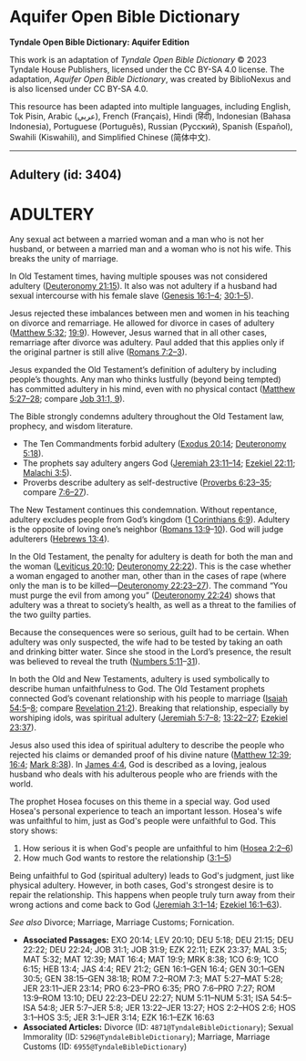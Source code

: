 # Aquifer Open Bible Dictionary

**Tyndale Open Bible Dictionary: Aquifer Edition**

This work is an adaptation of *Tyndale Open Bible Dictionary* © 2023 Tyndale House Publishers, licensed under the CC BY\-SA 4\.0 license. The adaptation, *Aquifer Open Bible Dictionary*, was created by BiblioNexus and is also licensed under CC BY\-SA 4\.0\.

This resource has been adapted into multiple languages, including English, Tok Pisin, Arabic (عربي), French (Français), Hindi (हिंदी), Indonesian (Bahasa Indonesia), Portuguese (Português), Russian (Русский), Spanish (Español), Swahili (Kiswahili), and Simplified Chinese (简体中文).



--------------------------------

## Adultery (id: 3404)

ADULTERY
========

Any sexual act between a married woman and a man who is not her husband, or between a married man and a woman who is not his wife. This breaks the unity of marriage.

In Old Testament times, having multiple spouses was not considered adultery ([Deuteronomy 21:15](https://ref.ly/Deut21:15)). It also was not adultery if a husband had sexual intercourse with his female slave ([Genesis 16:1–4](https://ref.ly/Gen16:1-Gen16:4); [30:1–5](https://ref.ly/Gen30:1-Gen30:5)). 

Jesus rejected these imbalances between men and women in his teaching on divorce and remarriage. He allowed for divorce in cases of adultery ([Matthew 5:32](https://ref.ly/Matt5:32); [19:9](https://ref.ly/Matt19:9)). However, Jesus warned that in all other cases, remarriage after divorce was adultery. Paul added that this applies only if the original partner is still alive ([Romans 7:2–3](https://ref.ly/Rom7:2-Rom7:3)).

Jesus expanded the Old Testament’s definition of adultery by including people’s thoughts. Any man who thinks lustfully (beyond being tempted) has committed adultery in his mind, even with no physical contact ([Matthew 5:27–28](https://ref.ly/Matt5:27-Matt5:28); compare [Job 31:1, 9](https://ref.ly/Job31:1,Job31:9)).

The Bible strongly condemns adultery throughout the Old Testament law, prophecy, and wisdom literature. 

* The Ten Commandments forbid adultery ([Exodus 20:14](https://ref.ly/Exod20:14); [Deuteronomy 5:18](https://ref.ly/Deut5:18)).
* The prophets say adultery angers God ([Jeremiah 23:11–14](https://ref.ly/Jer23:11-Jer23:14); [Ezekiel 22:11](https://ref.ly/Ezek22:11); [Malachi 3:5](https://ref.ly/Mal3:5)).
* Proverbs describe adultery as self\-destructive ([Proverbs 6:23–35](https://ref.ly/Prov6:23-Prov6:35); compare [7:6–27](https://ref.ly/Prov7:6-Prov7:27)).

The New Testament continues this condemnation. Without repentance, adultery excludes people from God’s kingdom ([1 Corinthians 6:9](https://ref.ly/1Cor6:9)). Adultery is the opposite of loving one’s neighbor ([Romans 13:9](https://ref.ly/Rom13:9-Rom13:10)–[10](https://ref.ly/Rom13:9-Rom13:10)). God will judge adulterers ([Hebrews 13:4](https://ref.ly/Heb13:4)).

In the Old Testament, the penalty for adultery is death for both the man and the woman ([Leviticus 20:10](https://ref.ly/Lev20:10); [Deuteronomy 22:22](https://ref.ly/Deut22:22)). This is the case whether a woman engaged to another man, other than in the cases of rape (where only the man is to be killed—[Deuteronomy 22:23–27](https://ref.ly/Deut22:23-Deut22:27)). The command “You must purge the evil from among you” ([Deuteronomy 22:24](https://ref.ly/Deut22:24)) shows that adultery was a threat to society’s health, as well as a threat to the families of the two guilty parties.

Because the consequences were so serious, guilt had to be certain. When adultery was only suspected, the wife had to be tested by taking an oath and drinking bitter water. Since she stood in the Lord’s presence, the result was believed to reveal the truth ([Numbers 5:11](https://ref.ly/Num5:11-Num5:31)–[31](https://ref.ly/Num5:11-Num5:31)).

In both the Old and New Testaments, adultery is used symbolically to describe human unfaithfulness to God. The Old Testament prophets connected God’s covenant relationship with his people to marriage ([Isaiah 54:5](https://ref.ly/Isa54:5-Isa54:8)–[8](https://ref.ly/Isa54:5-Isa54:8); compare [Revelation 21:2](https://ref.ly/Rev21:2)). Breaking that relationship, especially by worshiping idols, was spiritual adultery ([Jeremiah 5:7–8](https://ref.ly/Jer5:7-Jer5:8); [13:22–27](https://ref.ly/Jer13:22-Jer13:27); [Ezekiel 23:37](https://ref.ly/Ezek23:37)).

Jesus also used this idea of spiritual adultery to describe the people who rejected his claims or demanded proof of his divine nature ([Matthew 12:39](https://ref.ly/Matt12:39); [16:4](https://ref.ly/Matt16:4); [Mark 8:38](https://ref.ly/Mark8:38)). In [James 4:4](https://ref.ly/Jas4:4), God is described as a loving, jealous husband who deals with his adulterous people who are friends with the world.

The prophet Hosea focuses on this theme in a special way. God used Hosea's personal experience to teach an important lesson. Hosea's wife was unfaithful to him, just as God's people were unfaithful to God. This story shows:

1. How serious it is when God's people are unfaithful to him ([Hosea 2:2–6](https://ref.ly/Hos2:2-Hos2:6))
2. How much God wants to restore the relationship ([3:1–5](https://ref.ly/Hos3:1-Hos3:5))

Being unfaithful to God (spiritual adultery) leads to God's judgment, just like physical adultery. However, in both cases, God's strongest desire is to repair the relationship. This happens when people truly turn away from their wrong actions and come back to God ([Jeremiah 3:1–14](https://ref.ly/Jer3:1-Jer3:14); [Ezekiel 16:1–63](https://ref.ly/Ezek16:1-Ezek16:63)).

*See also* Divorce; Marriage, Marriage Customs; Fornication.

* **Associated Passages:** EXO 20:14; LEV 20:10; DEU 5:18; DEU 21:15; DEU 22:22; DEU 22:24; JOB 31:1; JOB 31:9; EZK 22:11; EZK 23:37; MAL 3:5; MAT 5:32; MAT 12:39; MAT 16:4; MAT 19:9; MRK 8:38; 1CO 6:9; 1CO 6:15; HEB 13:4; JAS 4:4; REV 21:2; GEN 16:1–GEN 16:4; GEN 30:1–GEN 30:5; GEN 38:15–GEN 38:18; ROM 7:2–ROM 7:3; MAT 5:27–MAT 5:28; JER 23:11–JER 23:14; PRO 6:23–PRO 6:35; PRO 7:6–PRO 7:27; ROM 13:9–ROM 13:10; DEU 22:23–DEU 22:27; NUM 5:11–NUM 5:31; ISA 54:5–ISA 54:8; JER 5:7–JER 5:8; JER 13:22–JER 13:27; HOS 2:2–HOS 2:6; HOS 3:1–HOS 3:5; JER 3:1–JER 3:14; EZK 16:1–EZK 16:63
* **Associated Articles:** Divorce (ID: `4871@TyndaleBibleDictionary`); Sexual Immorality (ID: `5296@TyndaleBibleDictionary`); Marriage, Marriage Customs (ID: `6955@TyndaleBibleDictionary`)

